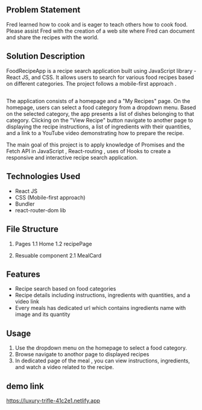 ## Problem Statement

Fred learned how to cook and is eager to teach others how to cook food. Please assist Fred with the creation of a web site where Fred can document and share the recipes with the world.

## Solution Description

FoodRecipeApp is a recipe search application built using JavaScript library - React JS, and CSS. It allows users to search for various food recipes based on different categories. The project follows a mobile-first approach .

##

The application consists of a homepage and a "My Recipes" page. On the homepage, users can select a food category from a dropdown menu. Based on the selected category, the app presents a list of dishes belonging to that category. Clicking on the "View Recipe" button navigate to another page to displaying the recipe instructions, a list of ingredients with their quantities, and a link to a YouTube video demonstrating how to prepare the recipe.

The main goal of this project is to apply knowledge of Promises and the Fetch API in JavaScript , React-routing , uses of Hooks to create a responsive and interactive recipe search application.

## Technologies Used

- React JS
- CSS (Mobile-first approach)
- Bundler
- react-router-dom lib

## File Structure

1.  Pages
    1.1 Home
    1.2 recipePage

2.  Resuable component
    2.1 MealCard

## Features

- Recipe search based on food categories
- Recipe details including instructions, ingredients with quantities, and a video link
- Every meals has dedicated url which contains ingredients name with image and its quantity

## Usage

1. Use the dropdown menu on the homepage to select a food category.
2. Browse navigate to anothor page to displayed recipes
3. In dedicated page of the meal , you can view instructions, ingredients, and watch a video related to the recipe.

## demo link

https://luxury-trifle-41c2e1.netlify.app
